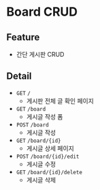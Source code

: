 # Board CRUD

## Feature
- 간단 게시판 CRUD

## Detail
- `GET` `/`
  - 게시판 전체 글 확인 페이지
- `GET` `/board`
  - 게시글 작성 폼
- `POST` `/board`
  - 게시글 작성
- `GET` `/board/{id}`
  - 게시글 상세 페이지
- `POST` `/board/{id}/edit`
  - 게시글 수정
- `GET` `/board/{id}/delete`
  - 게시글 삭제